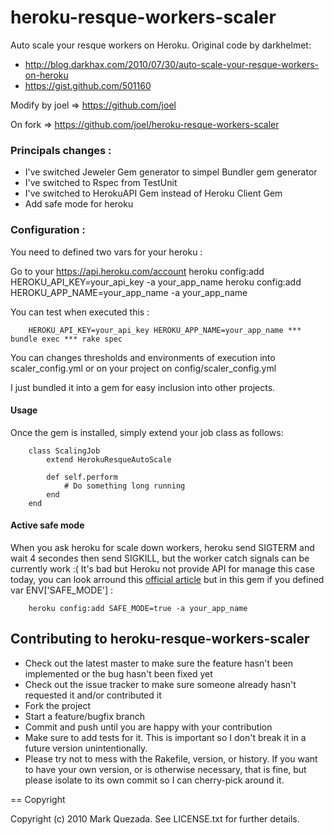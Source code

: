 # heroku-resque-workers-scaler

Auto scale your resque workers on Heroku. Original code by darkhelmet:

* http://blog.darkhax.com/2010/07/30/auto-scale-your-resque-workers-on-heroku
* https://gist.github.com/501160

Modify by joel => https://github.com/joel

On fork => https://github.com/joel/heroku-resque-workers-scaler

### Principals changes :

* I've switched Jeweler Gem generator to simpel Bundler gem generator
* I've switched to Rspec from TestUnit
* I've switched to HerokuAPI Gem instead of Heroku Client Gem
* Add safe mode for heroku

### Configuration :

You need to defined two vars for your heroku :

Go to your https://api.heroku.com/account
heroku config:add HEROKU_API_KEY=your_api_key -a your_app_name
heroku config:add HEROKU_APP_NAME=your_app_name -a your_app_name

You can test when executed this :
```
	HEROKU_API_KEY=your_api_key HEROKU_APP_NAME=your_app_name *** bundle exec *** rake spec
```
You can changes thresholds and environments of execution into scaler_config.yml or on your project on config/scaler_config.yml

I just bundled it into a gem for easy inclusion into other projects.

#### Usage

Once the gem is installed, simply extend your job class as follows:
```
	class ScalingJob
		extend HerokuResqueAutoScale

		def self.perform
			# Do something long running
		end
	end
```
#### Active safe mode

When you ask heroku for scale down workers, heroku send SIGTERM and wait 4 secondes then send SIGKILL, but the worker catch signals can be currently work :( It's bad but Heroku not provide API for manage this case today, you can look arround this [official article](https://devcenter.heroku.com/articles/queuing-ruby-resque#job-termination) but in this gem if you defined var ENV['SAFE_MODE'] :
```
	heroku config:add SAFE_MODE=true -a your_app_name
```
## Contributing to heroku-resque-workers-scaler

* Check out the latest master to make sure the feature hasn't been implemented or the bug hasn't been fixed yet
* Check out the issue tracker to make sure someone already hasn't requested it and/or contributed it
* Fork the project
* Start a feature/bugfix branch
* Commit and push until you are happy with your contribution
* Make sure to add tests for it. This is important so I don't break it in a future version unintentionally.
* Please try not to mess with the Rakefile, version, or history. If you want to have your own version, or is otherwise necessary, that is fine, but please isolate to its own commit so I can cherry-pick around it.

== Copyright

Copyright (c) 2010 Mark Quezada. See LICENSE.txt for
further details.

